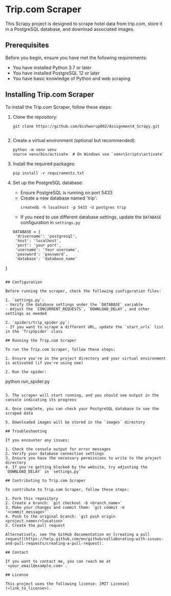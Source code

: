 # Trip.com Scraper

This Scrapy project is designed to scrape hotel data from trip.com, store it in a PostgreSQL database, and download associated images.

## Prerequisites

Before you begin, ensure you have met the following requirements:

* You have installed Python 3.7 or later
* You have installed PostgreSQL 12 or later
* You have basic knowledge of Python and web scraping

## Installing Trip.com Scraper

To install the Trip.com Scraper, follow these steps:

1. Clone the repository:
   ```
   git clone https://github.com/bishworup002/Assignment4_Scrapy.git
  
   ```

2. Create a virtual environment (optional but recommended):
   ```
   python -m venv venv
   source venv/bin/activate  # On Windows use `venv\Scripts\activate`
   ```

3. Install the required packages:
   ```
   pip install -r requirements.txt
   ```

4. Set up the PostgreSQL database:
   - Ensure PostgreSQL is running on port 5433
   - Create a new database named 'trip':
     ```
     createdb -h localhost -p 5433 -U postgres trip
     ```
   - If you need to use different database settings, update the `DATABASE` configuration in `settings.py`

   ```
   DATABASE = {
    'drivername': 'postgresql',
    'host': 'localhost',
    'port': 'your port',
    'username': 'Your username',
    'password': 'password',
    'database': 'database_name'
}

   ```

## Configuration

Before running the scraper, check the following configuration files:

1. `settings.py`: 
   - Verify the database settings under the `DATABASE` variable
   - Adjust the `CONCURRENT_REQUESTS`, `DOWNLOAD_DELAY`, and other settings as needed

2. `spiders/trip_spider.py`:
   - If you want to scrape a different URL, update the `start_urls` list in the `TripSpider` class

## Running the Trip.com Scraper

To run the Trip.com Scraper, follow these steps:

1. Ensure you're in the project directory and your virtual environment is activated (if you're using one)

2. Run the spider:
   ```
   python run_spider.py
   ```

3. The scraper will start running, and you should see output in the console indicating its progress

4. Once complete, you can check your PostgreSQL database to see the scraped data

5. Downloaded images will be stored in the `images` directory

## Troubleshooting

If you encounter any issues:

1. Check the console output for error messages
2. Verify your database connection settings
3. Ensure you have the necessary permissions to write to the project directory
4. If you're getting blocked by the website, try adjusting the `DOWNLOAD_DELAY` in `settings.py`

## Contributing to Trip.com Scraper

To contribute to Trip.com Scraper, follow these steps:

1. Fork this repository
2. Create a branch: `git checkout -b <branch_name>`
3. Make your changes and commit them: `git commit -m '<commit_message>'`
4. Push to the original branch: `git push origin <project_name>/<location>`
5. Create the pull request

Alternatively, see the GitHub documentation on [creating a pull request](https://help.github.com/en/github/collaborating-with-issues-and-pull-requests/creating-a-pull-request).

## Contact

If you want to contact me, you can reach me at `<your_email@example.com>`.

## License

This project uses the following license: [MIT License](<link_to_license>).